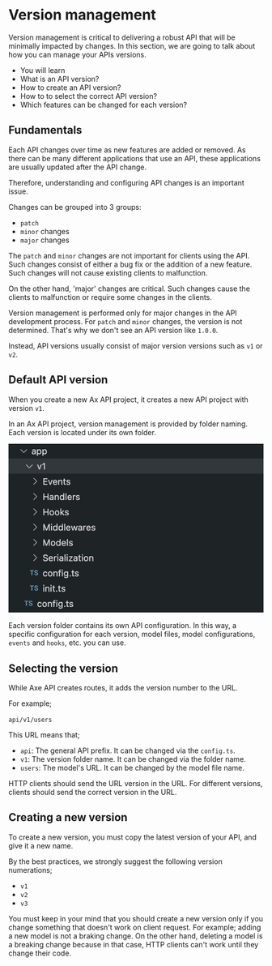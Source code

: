 # Version management

<p class="description">
Version management is critical to delivering a robust API that will be minimally impacted by changes. In this section, we are going to talk about how you can manage your APIs versions.
</p>

<ul class="intro">
  <li>You will learn</li>
  <li>What is an API version?</li>
  <li>How to create an API version?</li>
  <li>How to to select the correct API version?</li>
  <li>Which features can be changed for each version?</li>
</ul>

## Fundamentals

Each API changes over time as new features are added or removed. As there can be many different applications that use an API, these applications are usually updated after the API change.

Therefore, understanding and configuring API changes is an important issue.

Changes can be grouped into 3 groups:

- `patch`
- `minor` changes
- `major` changes

The `patch` and `minor` changes are not important for clients using the API. Such changes consist of either a bug fix or the addition of a new feature. Such changes will not cause existing clients to malfunction.

On the other hand, 'major' changes are critical. Such changes cause the clients to malfunction or require some changes in the clients.

Version management is performed only for major changes in the API development process. For `patch` and `minor` changes, the version is not determined. That's why we don't see an API version like `1.0.0`.

Instead, API versions usually consist of major version versions such as `v1` or `v2`.

## Default API version

When you create a new Ax API project, it creates a new API project with version `v1`.

In an Ax API project, version management is provided by folder naming. Each version is located under its own folder.

![Default Axe API Version](./version-1.jpg)

Each version folder contains its own API configuration. In this way, a specific configuration for each version, model files, model configurations, `events` and `hooks`, etc. you can use.

## Selecting the version

While Axe API creates routes, it adds the version number to the URL.

For example;

`api/v1/users`

This URL means that;

- `api`: The general API prefix. It can be changed via the `config.ts`.
- `v1`: The version folder name. It can be changed via the folder name.
- `users`: The model's URL. It can be changed by the model file name.

HTTP clients should send the URL version in the URL. For different versions, clients should send the correct version in the URL.

## Creating a new version

To create a new version, you must copy the latest version of your API, and give it a new name.

By the best practices, we strongly suggest the following version numerations;

- `v1`
- `v2`
- `v3`

You must keep in your mind that you should create a new version only if you change something that doesn't work on client request. For example; adding a new model is not a braking change. On the other hand, deleting a model is a breaking change because in that case, HTTP clients can't work until they change their code.
